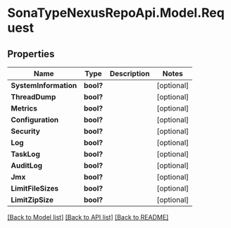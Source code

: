 # SonaTypeNexusRepoApi.Model.Request
## Properties

Name | Type | Description | Notes
------------ | ------------- | ------------- | -------------
**SystemInformation** | **bool?** |  | [optional] 
**ThreadDump** | **bool?** |  | [optional] 
**Metrics** | **bool?** |  | [optional] 
**Configuration** | **bool?** |  | [optional] 
**Security** | **bool?** |  | [optional] 
**Log** | **bool?** |  | [optional] 
**TaskLog** | **bool?** |  | [optional] 
**AuditLog** | **bool?** |  | [optional] 
**Jmx** | **bool?** |  | [optional] 
**LimitFileSizes** | **bool?** |  | [optional] 
**LimitZipSize** | **bool?** |  | [optional] 

[[Back to Model list]](../README.md#documentation-for-models) [[Back to API list]](../README.md#documentation-for-api-endpoints) [[Back to README]](../README.md)

